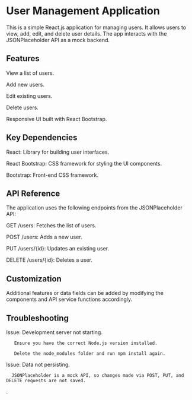 # User Management Application

This is a simple React.js application for managing users. It allows users to view, add, edit, and delete user details. The app interacts with the JSONPlaceholder API as a mock backend.

## Features

View a list of users.

Add new users.

Edit existing users.

Delete users.

Responsive UI built with React Bootstrap.

## Key Dependencies

React: Library for building user interfaces.

React Bootstrap: CSS framework for styling the UI components.

Bootstrap: Front-end CSS framework.

## API Reference
The application uses the following endpoints from the JSONPlaceholder API:

GET /users: Fetches the list of users.

POST /users: Adds a new user.

PUT /users/{id}: Updates an existing user.

DELETE /users/{id}: Deletes a user.

## Customization
Additional features or data fields can be added by modifying the components and API service functions accordingly.

## Troubleshooting
Issue: Development server not starting.

       Ensure you have the correct Node.js version installed.

       Delete the node_modules folder and run npm install again.

Issue: Data not persisting.

      JSONPlaceholder is a mock API, so changes made via POST, PUT, and DELETE requests are not saved.

.

